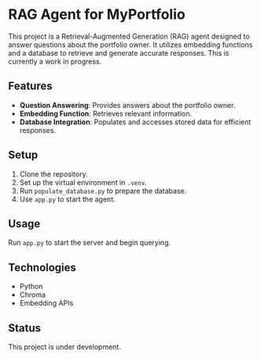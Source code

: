 # RAG Agent for MyPortfolio

This project is a Retrieval-Augmented Generation (RAG) agent designed to answer questions about the portfolio owner. It utilizes embedding functions and a database to retrieve and generate accurate responses. This is currently a work in progress.

## Features

- **Question Answering**: Provides answers about the portfolio owner.
- **Embedding Function**: Retrieves relevant information.
- **Database Integration**: Populates and accesses stored data for efficient responses.

## Setup

1. Clone the repository.
2. Set up the virtual environment in `.venv`.
3. Run `populate_database.py` to prepare the database.
4. Use `app.py` to start the agent.

## Usage

Run `app.py` to start the server and begin querying.

## Technologies

- Python
- Chroma
- Embedding APIs

## Status

This project is under development.
